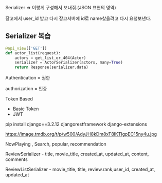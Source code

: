 Serializer => 이렇게 구성해서 보내줘.(JSON 표현의 영역)

장고에서 user_id 받고 다시 장고서버에 id로 name찾을려고 다시 요청보낸다.

## Serializer 복습

```python
@api_view(['GET'])
def actor_list(request):
    actors = get_list_or_404(Actor)
   	serializer = ActorSerializer(actors, many=True)
    return Response(serializer.data)


```

Authentication = 권한

authorization = 인증

Token Based

- Basic Token
- JWT

 pip install django==3.2.12 djangorestframework django-extensions

https://image.tmdb.org/t/p/w500/AdyJH8kDm8xT8IKTlgpEC15ny4u.jpg

NowPlaying , Search, popular, recommendation



ReviewSerializer - title, movie_title, created_at, updated_at, content, comments



ReviewListSerializer - movie_title, title, review.rank,user_id, created_at, updated_at